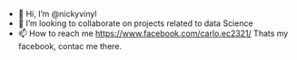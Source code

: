 - 👋 Hi, I’m @nickyvinyl
- 💞️ I’m looking to collaborate on projects related to data Science
- 📫 How to reach me https://www.facebook.com/carlo.ec2321/     Thats my facebook, contac me there.
<!---
nickyvinyl/nickyvinyl is a ✨ special ✨ repository because its `README.md` (this file) appears on your GitHub profile.
You can click the Preview link to take a look at your changes.
--->
